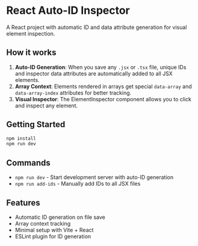 # React Auto-ID Inspector

A React project with automatic ID and data attribute generation for visual element inspection.

## How it works

1. **Auto-ID Generation**: When you save any `.jsx` or `.tsx` file, unique IDs and inspector data attributes are automatically added to all JSX elements.
2. **Array Context**: Elements rendered in arrays get special `data-array` and `data-array-index` attributes for better tracking.
3. **Visual Inspector**: The ElementInspector component allows you to click and inspect any element.

## Getting Started

```bash
npm install
npm run dev
```

## Commands

- `npm run dev` - Start development server with auto-ID generation
- `npm run add-ids` - Manually add IDs to all JSX files

## Features

- Automatic ID generation on file save
- Array context tracking
- Minimal setup with Vite + React
- ESLint plugin for ID generation
